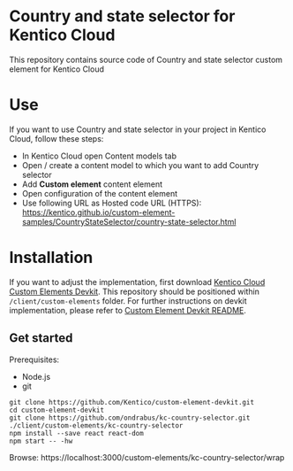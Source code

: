 # Country and state selector for Kentico Cloud

This repository contains source code of Country and state selector custom element for Kentico Cloud

# Use

If you want to use Country and state selector in your project in Kentico Cloud, follow these steps:

* In Kentico Cloud open Content models tab
* Open / create a content model to which you want to add Country selector
* Add **Custom element** content element
* Open configuration of the content element
* Use following URL as Hosted code URL (HTTPS): https://kentico.github.io/custom-element-samples/CountryStateSelector/country-state-selector.html

# Installation

If you want to adjust the implementation, first download [Kentico Cloud Custom Elements Devkit](https://github.com/kentico/custom-element-devkit). This repository should be positioned within `/client/custom-elements` folder. For further instructions on devkit implementation, please refer to [Custom Element Devkit README](https://github.com/Kentico/custom-element-devkit/blob/master/readme.md).

## Get started

Prerequisites:
* Node.js
* git

```
git clone https://github.com/Kentico/custom-element-devkit.git
cd custom-element-devkit
git clone https://github.com/ondrabus/kc-country-selector.git ./client/custom-elements/kc-country-selector
npm install --save react react-dom
npm start -- -hw
```
Browse: https://localhost:3000/custom-elements/kc-country-selector/wrap